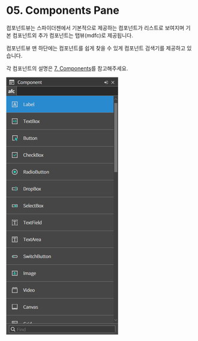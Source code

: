 # 05. Components Pane

컴포넌트뷰는 스파이더젠에서 기본적으로 제공하는 컴포넌트가 리스트로 보여지며 기본 컴포넌트외 추가 컴포넌트는 탭뷰(mdfc)로 제공됩니다.

컴포넌트뷰 맨 하단에는 컴포넌트를 쉽게 찾을 수 있게 컴포넌트 검색기를 제공하고 있습니다.

각 컴포넌트의 설명은 [7. Components](<../07  Components.md>)를 참고해주세요.

![](../../.gitbook/assets/compo.png)

